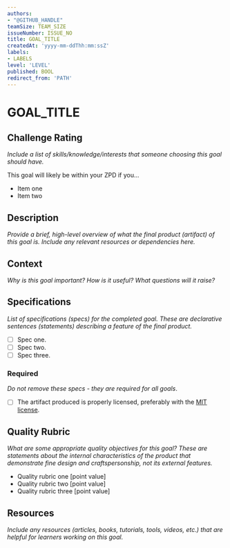 ```yaml
---
authors:
- "@GITHUB_HANDLE"
teamSize: TEAM_SIZE
issueNumber: ISSUE_NO
title: GOAL_TITLE
createdAt: 'yyyy-mm-ddThh:mm:ssZ'
labels:
- LABELS
level: 'LEVEL'
published: BOOL
redirect_from: 'PATH'
---
```


# GOAL_TITLE

## Challenge Rating

_Include a list of skills/knowledge/interests that someone choosing this goal should have._

This goal will likely be within your ZPD if you...

- Item one
- Item two

## Description

_Provide a brief, high-level overview of what the final product (artifact) of this goal is. Include any relevant resources or dependencies here._

## Context

_Why is this goal important? How is it useful? What questions will it raise?_

## Specifications

_List of specifications (specs) for the completed goal. These are declarative sentences (statements) describing a feature of the final product._

- [ ] Spec one.
- [ ] Spec two.
- [ ] Spec three.

### Required

_Do not remove these specs - they are required for all goals_.

- [ ] The artifact produced is properly licensed, preferably with the [MIT license][mit-license].

## Quality Rubric

_What are some appropriate quality objectives for this goal? These are statements about the internal characteristics of the product that demonstrate fine design and craftspersonship, not its external features._

- Quality rubric one [point value]
- Quality rubric two [point value]
- Quality rubric three [point value]

## Resources

_Include any resources (articles, books, tutorials, tools, videos, etc.) that are helpful for learners working on this goal._

[mit-license]: https://opensource.org/licenses/MIT

